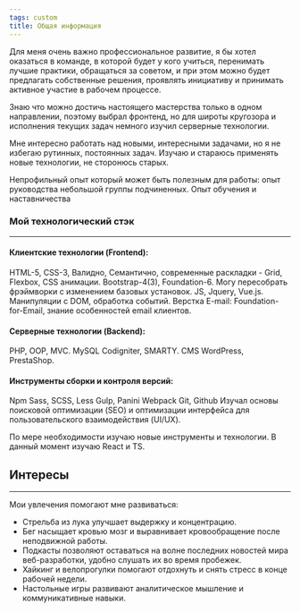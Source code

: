 ```yaml
---
tags: custom
title: Общая информация
---
```


Для меня очень важно профессиональное развитие, я бы хотел оказаться в команде, в которой будет у кого учиться, перенимать лучшие практики, обращаться за советом, и при этом можно будет предлагать собственные решения, проявлять инициативу и принимать активное участие в рабочем процессе.

Знаю что можно достичь настоящего мастерства только в одном направлении, поэтому выбрал фронтенд, но для широты кругозора и исполнения текущих задач немного изучил серверные технологии.

Мне интересно работать над новыми, интересными задачами, но я не избегаю рутинных, постоянных задач. Изучаю и стараюсь применять новые технологии, не сторонюсь старых.

Непрофильный опыт который может быть полезным для работы: опыт руководства небольшой группы подчиненных. Опыт обучения и наставничества

### Мой технологический стэк
---

#### Клиентские технологии (Frontend):

HTML-5, CSS-3, Валидно, Семантично, современные раскладки - Grid, Flexbox, CSS анимации.
Bootstrap-4(3), Foundation-6. Могу пересобрать фрэймворки с изменением базовых установок.
JS, Jquery, Vue.js. Манипуляции с DOM, обработка событий.
Верстка E-mail: Foundation-for-Email, знание особенностей email клиентов.

#### Серверные технологии (Backend):

PHP, OOP, MVC.
MySQL
Codigniter, SMARTY.
CMS WordPress, PrestaShop.

#### Инструменты сборки и контроля версий:

Npm
Sass, SCSS, Less
Gulp, Panini
Webpack
Git, Github
Изучал основы поисковой оптимизации (SEO) и оптимизации интерфейса для пользовательского взаимодействия (UI/UX).

По мере необходимости изучаю новые инструменты и технологии. В данный момент изучаю React и TS.


## Интересы
-----

Мои увлечения помогают мне развиваться:

* Стрельба из лука улучшает выдержку и концентрацию.
* Бег насыщает кровью мозг и выравнивает кровообращение после неподвижной работы.
* Подкасты позволяют оставаться на волне последних новостей мира веб-разработки, удобно слушать их во время пробежек.
* Хайкинг и велопрогулки помогают отдохнуть и снять стресс в конце рабочей недели.
* Настольные игры развивают аналитическое мышление и коммуникативные навыки.



